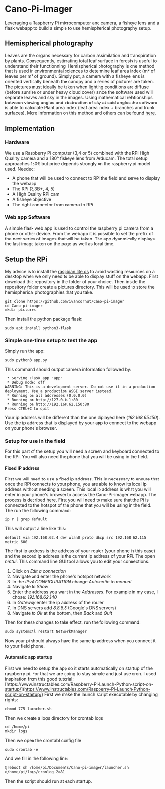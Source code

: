 # Cano-Pi-Imager
Leveraging a Raspberry Pi microcomputer and camera, a fisheye lens and a flask webapp to build a simple to use hemispherical photography setup. 

## Hemispherical photography
Leaves are the organs necessary for carbon assimilation and transpiration by plants. Consequently, estimating total leaf surface in forests is useful to understand their functionning. Hemispherical photography is one method that is used in environmental sciences to determine leaf area index (m² of leaves per m² of ground). Simply put, a camera with a fisheye lens is oriented vertically beneath the canopy and a series of pictures are taken. The pictures must ideally be taken when lighting conditions are diffuse (before sunrise or under heavy cloud cover) since the software used will separate leaves and sky in the images. Using mathematical relationships between viewing angles and obstruction of sky at said angles the software is able to calculate Plant area index (leaf area index + branches and trunk surfaces). More information on this method and others can be found [here](https://canopyphotography.wordpress.com/). 

## Implementation
### Hardware
We use a Raspberry Pi computer (3,4 or 5) combined with the RPi High Quality camera and a 180° fisheye lens from Arducam. The total setup approaches 150€ but price depends strongly on the raspberry pi model used.
Needed:
- A phone that will be used to connect to RPi the field and serve to display the webapp
- The RPi (3,3B+, 4, 5)
- A High Quality RPi cam
- A fisheye objective
- The right connector from camera to RPi

### Web app Software
A simple flask web app is used to control the raspberry pi camera from a phone or other device. From the webapp it is possible to set the prefix of the next series of images that will be taken. The app dyanmically displays the last image taken on the page as well as local time.

## Setup the RPi
My advice is to install the [raspbian lite os](https://www.raspberrypi.com/software/operating-systems/) to avoid wasting resources on a desktop when we only need to be able to display stuff on the webapp.
First download this repository in the folder of your choice. Then inside the repository folder create a pictures directory. This will be used to store the hemispherical photographies that you take. 
```shell
git clone https://github.com/ivancornut/Cano-pi-imager
cd Cano-pi-imager
mkdir pictures
```
Then install the python package flask:
```shell
sudo apt install python3-flask
```
### Simple one-time setup to test the app
Simply run the app:
```shell
sudo python3 app.py
```
This command should output camera information followed by: 
```shell
 * Serving Flask app 'app'
 * Debug mode: off
WARNING: This is a development server. Do not use it in a production deployment. Use a production WSGI server instead.
 * Running on all addresses (0.0.0.0)
 * Running on http://127.0.0.1:80
 * Running on http://192.168.62.150:80
Press CTRL+C to quit
```
Your ip address will be different than the one diplayed here (_192.168.65.150_). Use the ip address that is displayed by your app to connect to the webapp on your phone's browser.

### Setup for use in the field
For this part of the setup you will need a screen and keyboard connected to the RPi. You will also need the phone that you will be using in the field. 
#### Fixed IP address
First we will need to use a fixed ip address. This is necessary to ensure that once the RPi connects to your phone, you are able to know its local ip address without needing a screen. This local ip address is what you will enter in your phone's browser to access the Cano-Pi-imager webapp. The process is decribed [here](https://pimylifeup.com/raspberry-pi-static-ip-address/). First you will need to make sure that the Pi is connected to the hotspot of the phone that you will be using in the field. 
The run the following command:
```shell
ip r | grep default
```
This will output a line like this: 
```shell
default via 192.168.62.4 dev wlan0 proto dhcp src 192.168.62.115 metric 600
```
The first ip address is the address of your router (your phone in this case) and the second ip address is the current ip address of your RPi. 
The open _nmtui_. This command line GUI tool allows you to edit your connections.
1. Click on _Edit a connection_
2. Navigate and enter the phone's hotspot network
3. In the _IPv4 CONFIGURATION_ change _Automatic_ to _manual_
4. Navigate to _Show_
5. Enter the address you want in the _Addresses_. For example in my case, I chose: _192.168.62.140_
6. In _Gateway_ enter the ip address of the router
7. In DNS servers add _8.8.8.8_ (Google's DNS servers)
8. Navigate to _Ok_ at the bottom, then _Back_ and _Quit_

Then for these changes to take effect, run the following command:
```shell
sudo systemctl restart NetworkManager
```
Now your pi should always have the same ip address when you connect it to your field phone.
#### Automatic app startup
First we need to setup the app so it starts automatically on startup of the raspberry pi. For that we are going to stay simple and just use cron. I used inspiration from this good tutorial: [https://www.instructables.com/Raspberry-Pi-Launch-Python-script-on-startup/](https://www.instructables.com/Raspberry-Pi-Launch-Python-script-on-startup/)
First we make the launch script executable by changing rights:
```shell
chmod 775 launcher.sh
```
Then we create a logs directory for crontab logs
```shell
cd /home/pi
mkdir logs
```
Then we open the crontabl config file
```shell
sudo crontab -e
```
And we fill in the following line:
```shell
@reboot sh /home/pi/Documents/Cano-pi-imager/launcher.sh >/home/pi/logs/cronlog 2>&1
```
Then the script should run at each startup.


